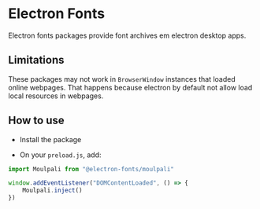 # Electron Fonts

Electron fonts packages provide font archives em electron desktop apps.

## Limitations

These packages may not work in `BrowserWindow` instances that loaded online webpages. That happens because electron by default not allow load local resources in webpages.

## How to use

* Install the package

* On your `preload.js`, add:

```ts
import Moulpali from "@electron-fonts/moulpali"

window.addEventListener("DOMContentLoaded", () => {
    Moulpali.inject()
})
```